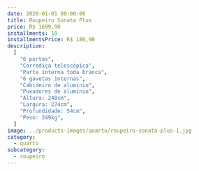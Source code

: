 ```yaml
---
date: 2020-01-01 00:00:00
title: Roupeiro Sonata Plus
price: R$ 1699,90
installments: 10
installmentsPrice: R$ 186,90
description:
  [
    "6 portas",
    "Corrediça telescópica",
    "Parte interna toda branca",
    "6 gavetas internas",
    "Cabideiro de alumínio",
    "Puxadores de alumínio",
    "Altura: 240cm",
    "Largura: 274cm",
    "Profundidade: 54cm",
    "Peso: 249kg",
  ]
image: ../products-images/quarto/roupeiro-sonata-plus-1.jpg
category:
  - quarto
subcategory:
  - roupeiro
---
```

